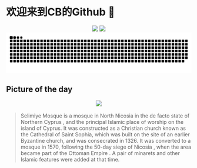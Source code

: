 
# 欢迎来到CB的Github 👋

<div align="center">
  <img height="137px" src="https://github-readme-stats.vercel.app/api?username=SuperCB&show_icons=true&theme=radical" />
  <img height="137px" src="https://github-readme-stats.vercel.app/api/top-langs/?username=SuperCB&hide_title=true&hide_border=true&layout=compact&langs_count=6&text_color=000&icon_color=fff" />
</div>


<div align="center">
    <img src="./contribution-snake/github-contribution-grid-snake.svg" />
</div>



## Picture of the day
<div align="center">
  <img width=400px src="https://upload.wikimedia.org/wikipedia/commons/thumb/5/55/Nicosia_01-2017_img20_View_from_Shacolas_Tower.jpg/600px-Nicosia_01-2017_img20_View_from_Shacolas_Tower.jpg" />
</div>

>Selimiye Mosque  is a mosque in  North Nicosia  in the de facto state of  Northern Cyprus , and the principal Islamic place of worship on the island of Cyprus. It was constructed as a Christian church known as the Cathedral of Saint Sophia, which was built on the site of an earlier  Byzantine  church, and was consecrated in 1326. It was converted to a mosque in 1570, following the 50-day  siege of Nicosia , when the area became part of the  Ottoman Empire . A pair of  minarets  and other Islamic features were added at that time.


